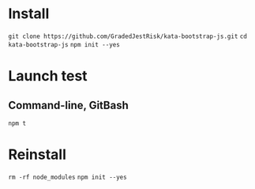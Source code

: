 # Install
`git clone https://github.com/GradedJestRisk/kata-bootstrap-js.git`
`cd kata-bootstrap-js`
`npm init --yes`

# Launch test
## Command-line, GitBash
`npm t`

# Reinstall
`rm -rf node_modules`
`npm init --yes`
